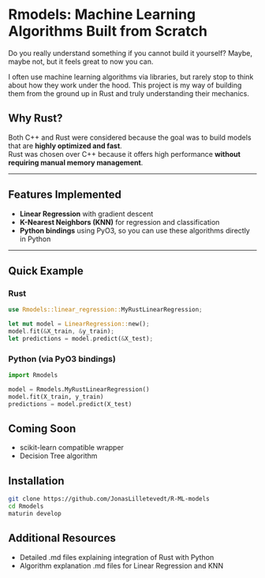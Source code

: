 # Rmodels: Machine Learning Algorithms Built from Scratch

Do you really understand something if you cannot build it yourself? Maybe, maybe not, but it feels great to now you can.

I often use machine learning algorithms via libraries, but rarely stop to think about how they work under the hood. This project is my way of building them from the ground up in Rust and truly understanding their mechanics.

## Why Rust?

Both C++ and Rust were considered because the goal was to build models that are **highly optimized and fast**.  
Rust was chosen over C++ because it offers high performance **without requiring manual memory management**.

---

## Features Implemented

- **Linear Regression** with gradient descent
- **K-Nearest Neighbors (KNN)** for regression and classification
- **Python bindings** using PyO3, so you can use these algorithms directly in Python

---

## Quick Example

### Rust

```rust
use Rmodels::linear_regression::MyRustLinearRegression;

let mut model = LinearRegression::new();
model.fit(&X_train, &y_train);
let predictions = model.predict(&X_test);
```

### Python (via PyO3 bindings)

```python
import Rmodels

model = Rmodels.MyRustLinearRegression()
model.fit(X_train, y_train)
predictions = model.predict(X_test)
```

## Coming Soon

- scikit-learn compatible wrapper
- Decision Tree algorithm

## Installation

```bash
git clone https://github.com/JonasLilletevedt/R-ML-models
cd Rmodels
maturin develop
```

## Additional Resources

- Detailed .md files explaining integration of Rust with Python
- Algorithm explanation .md files for Linear Regression and KNN
